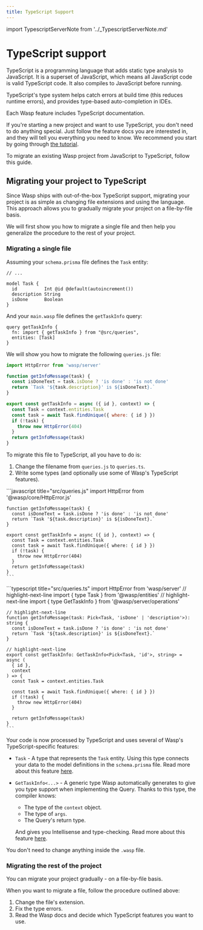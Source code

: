 ```yaml
---
title: TypeScript Support
---
```


import TypescriptServerNote from '../_TypescriptServerNote.md'

# TypeScript support

TypeScript is a programming language that adds static type analysis to JavaScript.
It is a superset of JavaScript, which means all JavaScript code is valid TypeScript code.
It also compiles to JavaScript before running.

TypeScript's type system helps catch errors at build time (this reduces runtime errors), and provides type-based auto-completion in IDEs.

Each Wasp feature includes TypeScript documentation.

If you're starting a new project and want to use TypeScript, you don't need to do anything special.
Just follow the feature docs you are interested in, and they will tell you everything you need to know.
We recommend you start by going through [the tutorial](../tutorial/01-create.md).

To migrate an existing Wasp project from JavaScript to TypeScript, follow this guide.

## Migrating your project to TypeScript

Since Wasp ships with out-of-the-box TypeScript support, migrating your project is as simple as changing file extensions and using the language.
This approach allows you to gradually migrate your project on a file-by-file basis.

We will first show you how to migrate a single file and then help you generalize the procedure to the rest of your project.

### Migrating a single file

Assuming your `schema.prisma` file defines the `Task` entity:

```prisma title="schema.prisma"
// ...

model Task {
  id          Int @id @default(autoincrement())
  description String
  isDone      Boolean
}
```

And your `main.wasp` file defines the `getTaskInfo` query:

```wasp title="main.wasp"
query getTaskInfo {
  fn: import { getTaskInfo } from "@src/queries",
  entities: [Task]
}
```

We will show you how to migrate the following `queries.js` file:

```javascript title="src/queries.js"
import HttpError from 'wasp/server'

function getInfoMessage(task) {
  const isDoneText = task.isDone ? 'is done' : 'is not done'
  return `Task '${task.description}' is ${isDoneText}.`
}

export const getTaskInfo = async ({ id }, context) => {
  const Task = context.entities.Task
  const task = await Task.findUnique({ where: { id } })
  if (!task) {
    throw new HttpError(404)
  }
  return getInfoMessage(task)
}
```

To migrate this file to TypeScript, all you have to do is:

1. Change the filename from `queries.js` to `queries.ts`.
2. Write some types (and optionally use some of Wasp's TypeScript features).

<Tabs>
  <TabItem value="before" label="Before">
    ```javascript title="src/queries.js"
    import HttpError from '@wasp/core/HttpError.js'

    function getInfoMessage(task) {
      const isDoneText = task.isDone ? 'is done' : 'is not done'
      return `Task '${task.description}' is ${isDoneText}.`
    }

    export const getTaskInfo = async ({ id }, context) => {
      const Task = context.entities.Task
      const task = await Task.findUnique({ where: { id } })
      if (!task) {
        throw new HttpError(404)
      }
      return getInfoMessage(task)
    }
    ```
  </TabItem>

  <TabItem value="after" label="After">
    ```typescript title="src/queries.ts"
    import HttpError from 'wasp/server'
    // highlight-next-line
    import { type Task } from '@wasp/entities'
    // highlight-next-line
    import { type GetTaskInfo } from '@wasp/server/operations'

    // highlight-next-line
    function getInfoMessage(task: Pick<Task, 'isDone' | 'description'>): string {
      const isDoneText = task.isDone ? 'is done' : 'is not done'
      return `Task '${task.description}' is ${isDoneText}.`
    }

    // highlight-next-line
    export const getTaskInfo: GetTaskInfo<Pick<Task, 'id'>, string> = async (
      { id },
      context
    ) => {
      const Task = context.entities.Task

      const task = await Task.findUnique({ where: { id } })
      if (!task) {
        throw new HttpError(404)
      }

      return getInfoMessage(task)
    }
    ```
  </TabItem>
</Tabs>

Your code is now processed by TypeScript and uses several of Wasp's TypeScript-specific features:

- `Task` - A type that represents the `Task` entity. Using this type connects your data to the model definitions in the `schema.prisma` file. Read more about this feature [here](../data-model/entities).
- `GetTaskInfo<...>` - A generic type Wasp automatically generates to give you type
  support when implementing the Query. Thanks to this type, the compiler knows:

  - The type of the `context` object.
  - The type of `args`.
  - The Query's return type.

  And gives you Intellisense and type-checking. Read more about this feature [here](../data-model/operations/queries#implementing-queries).

You don't need to change anything inside the `.wasp` file.

### Migrating the rest of the project

You can migrate your project gradually - on a file-by-file basis.

When you want to migrate a file, follow the procedure outlined above:

1. Change the file's extension.
2. Fix the type errors.
3. Read the Wasp docs and decide which TypeScript features you want to use.

<TypescriptServerNote />
